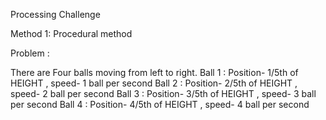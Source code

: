 Processing Challenge

Method 1: Procedural method

Problem :

There are Four balls moving from left to right.
Ball 1 : Position- 1/5th of HEIGHT , speed- 1 ball per second
Ball 2 : Position- 2/5th of HEIGHT , speed- 2 ball per second
Ball 3 : Position- 3/5th of HEIGHT , speed- 3 ball per second
Ball 4 : Position- 4/5th of HEIGHT , speed- 4 ball per second